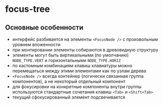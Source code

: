 # focus-tree

## Основные особенности
- интерфейс разбивается на элементы `<FocusNode />` с произвольным уровнем вложенности
- при монтировании элементы собираются в древовидную структуру
- элементы могут быть виртикальными (по умолчанию) `NODE_TYPE.VERT` и горизонтальными `NODE_TYPE.HORIZ`
- по кастомным комбинациям клавиш клавиатуры можно перемещаться между этими элементами как по узлам дерева
- `<FocusNode />` всегда контейнер (логически связанная группа компонентов), а не некоторый отдельный компонент
- для фокусировки на конкретные компоненты внутри группы используются стандартные сочетания клавиш `<Tab>` и `<Shift+Tab>` 
- текущий сфокусированный элемент подсвечивается